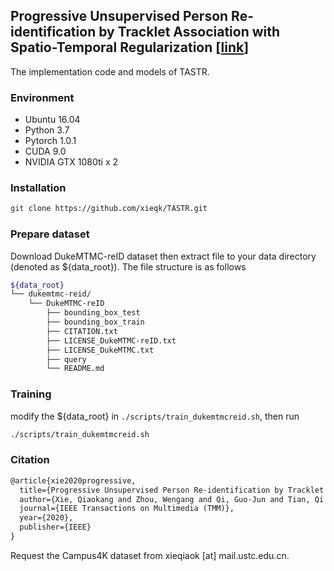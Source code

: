 ## Progressive Unsupervised Person Re-identification by Tracklet Association with Spatio-Temporal Regularization [[link](https://ieeexplore.ieee.org/abstract/document/9057713)]

The implementation code and models of TASTR.

### Environment

- Ubuntu 16.04
- Python 3.7
- Pytorch 1.0.1
- CUDA 9.0
- NVIDIA GTX 1080ti x 2

### Installation

```bash
git clone https://github.com/xieqk/TASTR.git
```

### Prepare dataset

Download DukeMTMC-reID dataset then extract file to your data directory (denoted as ${data_root}). The file structure is as follows

```bash
${data_root}
└── dukemtmc-reid/
    └── DukeMTMC-reID
        ├── bounding_box_test
        ├── bounding_box_train
        ├── CITATION.txt
        ├── LICENSE_DukeMTMC-reID.txt
        ├── LICENSE_DukeMTMC.txt
        ├── query
        └── README.md
```

### Training
modify the ${data_root} in `./scripts/train_dukemtmcreid.sh`, then run

```bash
./scripts/train_dukemtmcreid.sh
```

### Citation
```latex
@article{xie2020progressive,
  title={Progressive Unsupervised Person Re-identification by Tracklet Association with Spatio-Temporal Regularization},
  author={Xie, Qiaokang and Zhou, Wengang and Qi, Guo-Jun and Tian, Qi and Li, Houqiang},
  journal={IEEE Transactions on Multimedia (TMM)},
  year={2020},
  publisher={IEEE}
}
```



Request the Campus4K dataset from xieqiaok [at] mail.ustc.edu.cn. 